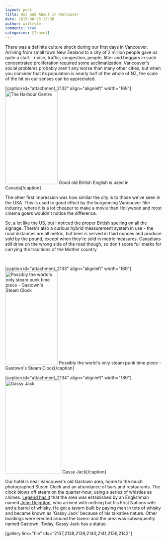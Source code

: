 ```yaml
---
layout: post
title: Out and About in Vancouver
date: 2015-08-26 13:38
author: willryle
comments: true
categories: [Travel]
---
```

There was a definite culture shock during our first days in Vancouver. Arriving from small town New Zealand to a city of 2 million people gave us quite a start - noise, traffic, congestion, people, litter and beggars in such concentrated proliferation required some acclimatization. Vancouver's social problems probably aren't any worse than many other cities, but when you consider that its population is nearly half of the whole of NZ, the scale of the hit on our senses can be appreciated.

<!--more-->

[caption id="attachment_2132" align="alignleft" width="169"]<a href="https://willryle.files.wordpress.com/2015/08/wp_20150803_19_19_10_pro.jpg"><img class="wp-image-2132 size-medium" src="https://willryle.files.wordpress.com/2015/08/wp_20150803_19_19_10_pro.jpg?w=169" alt="The Harbour Centre" width="169" height="300" /></a> Good old British English is used in Canada[/caption]

The other first impression was how similar the city is to those we've seen in the USA. This is used to good effect by the burgeoning Vancouver film industry, where it is a lot cheaper to make a movie than Hollywood and most cinema goers wouldn't notice the difference.

So, a lot like the US, but I noticed the proper British spelling on all the signage. There's also a curious hybrid measurement system in use - the road distances are all metric, but beer is served in fluid ounces and produce sold by the pound, except when they're sold in metric measures. Canadians still drive on the wrong side of the road though, so don't score full marks for carrying the traditions of the Mother country.

&nbsp;

[caption id="attachment_2133" align="alignleft" width="169"]<a href="https://willryle.files.wordpress.com/2015/08/wp_20150802_20_01_02_pro.jpg"><img class="size-medium wp-image-2133" src="https://willryle.files.wordpress.com/2015/08/wp_20150802_20_01_02_pro.jpg?w=169" alt="Possibly the world's only steam punk time piece - Gastown's Steam Clock" width="169" height="300" /></a> Possibly the world's only steam punk time piece - Gastown's Steam Clock[/caption]

[caption id="attachment_2134" align="alignleft" width="180"]<a href="https://willryle.files.wordpress.com/2015/08/20150804_132752.jpg" target="_blank"><img class="wp-image-2134 size-medium" src="https://willryle.files.wordpress.com/2015/08/20150804_132752.jpg?w=180" alt="Gassy Jack" width="180" height="300" /></a> Gassy Jack[/caption]

Our hotel is near Vancouver's old Gastown area, home to the much photographed Steam Clock and an abundance of bars and restaurants. The clock blows off steam on the quarter-hour, using a series of whistles as chimes. <a href="https://en.wikipedia.org/wiki/Gastown" target="_blank">Legend has it</a> that the area was established by an Englishman named <a href="https://en.wikipedia.org/wiki/John_Deighton" target="_blank">John Deighton</a>, who arrived with nothing but his First Nations wife and a barrel of whisky. He got a tavern built by paying men in tots of whisky and became known as 'Gassy Jack' because of his talkative nature. Other buildings were erected around the tavern and the area was subsequently named Gastown. Today, Gassy Jack has a statue.

[gallery link="file" ids="2137,2138,2139,2140,2141,2136,2142"]
